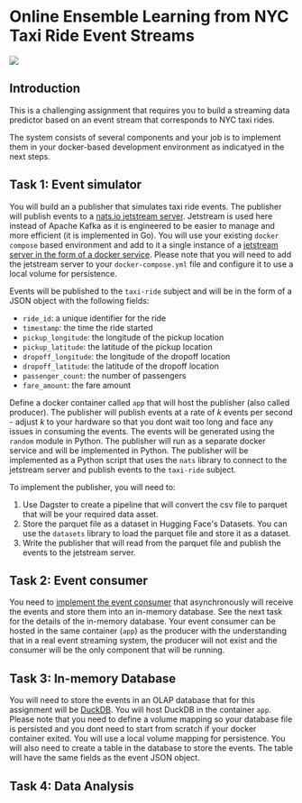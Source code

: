 # Online Ensemble Learning from NYC Taxi Ride Event Streams

![](images/header.jpg)

## Introduction

This is a challenging assignment that requires you to build a streaming data predictor based on an event stream that corresponds to NYC taxi rides.  

The system consists of several components and your job is to implement them in your docker-based development environment as indicatyed in the next steps.


## Task 1: Event simulator

You will build an a publisher that simulates taxi ride events. The publisher will publish events to a [nats.io jetstream server](https://docs.nats.io/nats-concepts/jetstream). Jetstream is used here instead of Apache Kafka as it is engineered to be easier to manage and more efficient (it is implemented in Go). You will use your existing `docker compose` based environment and add to it a single instance of a [jetstream server in the form of a docker service](https://docs.nats.io/running-a-nats-service/nats_docker/jetstream_docker). Please note that you will need to add the jetstream server to your `docker-compose.yml` file and configure it to use a local volume for persistence. 

Events will be published to the `taxi-ride` subject and will be in the form of a JSON object with the following fields:

- `ride_id`: a unique identifier for the ride
- `timestamp`: the time the ride started
- `pickup_longitude`: the longitude of the pickup location
- `pickup_latitude`: the latitude of the pickup location
- `dropoff_longitude`: the longitude of the dropoff location
- `dropoff_latitude`: the latitude of the dropoff location
- `passenger_count`: the number of passengers
- `fare_amount`: the fare amount

Define a docker container called `app` that will host the publisher (also called producer). The publisher will publish events at a rate of $k$ events per second - adjust $k$ to your hardware so that you dont wait too long and face any issues in consuming the events. The events will be generated using the `random` module in Python. The publisher will run as a separate docker service and will be implemented in Python. The publisher will be implemented as a Python script that uses the `nats` library to connect to the jetstream server and publish events to the `taxi-ride` subject.

To implement the publisher, you will need to:

1. Use Dagster to create a pipeline that will convert the csv file to parquet that will be your required data asset. 
2. Store the parquet file as a dataset in Hugging Face's Datasets. You can use the `datasets` library to load the parquet file and store it as a dataset.
3. Write the publisher that will read from the parquet file and publish the events to the jetstream server. 
 
## Task 2: Event consumer

You need to [implement the event consumer](https://docs.nats.io/nats-concepts/jetstream/consumers/example_configuration) that asynchronously will receive the events and store them into an in-memory database. See the next task for the details of the in-memory database. Your event consumer can be hosted in the same container (`app`) as the producer with the understanding that in a real event streaming system, the producer will not exist and the consumer will be the only component that will be running.

## Task 3: In-memory Database

You will need to store the events in an OLAP database that for this assignment will be [DuckDB](https://duckdb.org/docs/installation/index?version=latest&environment=python). You will host DuckDB in the container `app`. Please note that you need to define a volume mapping so your database file is persisted and you dont need to start from scratch if your docker container exited. You will use a local volume mapping for persistence. You will also need to create a table in the database to store the events. The table will have the same fields as the event JSON object.

## Task 4: Data Analysis

